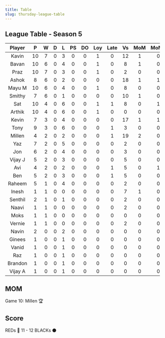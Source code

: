 ```yaml
---
title: Table
slug: thursday-league-table
---
```


## League Table - Season 5

**Player**|**P**|**W**|**D**|**L**|**PS**|**DO**|**Loy**|**Late**|**Vs**|**MoM**|**MoMS**|**Tot**|**Ave**
:-----:|:-----:|:-----:|:-----:|:-----:|:-----:|:-----:|:-----:|:-----:|:-----:|:-----:|:-----:|:-----:|:-----:
Kavin|10|7|0|3|0|0|1|0|12|1|0|35|3.5
Bavan|10|6|0|4|0|0|1|0|8|1|0|32|3.2
Praz|10|7|0|3|0|0|1|0|2|0|0|32|3.2
Ashok|8|6|0|2|0|0|0|0|18|1|1|30.5|3.81
Mayu M|10|6|0|4|0|0|1|0|8|0|0|29|2.9
Smithy|7|6|0|1|0|0|0|0|10|1|0|28|4
Sat|10|4|0|6|0|0|1|1|8|0|1|23.5|2.35
Arthik|10|4|0|6|0|0|1|0|0|0|0|23|2.3
Kevin|7|3|0|4|0|0|0|0|17|1|1|20.5|2.92
Tony|9|3|0|6|0|0|0|1|3|0|0|17|1.88
Millen|4|2|0|2|0|0|0|1|19|2|0|15|3.75
Yaz|7|2|0|5|0|0|0|0|2|0|0|13|1.85
Jon|6|2|0|4|0|0|0|0|3|0|0|12|2
Vijay J|5|2|0|3|0|0|0|0|5|0|0|11|2.2
Avi|4|2|0|2|0|0|0|1|5|0|1|10.5|2.62
Ben|5|2|0|3|0|0|0|1|5|0|0|10|2
Raheem|5|1|0|4|0|0|0|0|2|0|0|8|1.6
Inesh|1|1|0|0|0|0|0|0|7|1|0|7|7
Senthil|2|1|0|1|0|0|0|0|2|0|0|5|2.5
Naavi|1|1|0|0|0|0|0|0|2|0|0|4|4
Moks|1|1|0|0|0|0|0|0|0|0|0|4|4
Vernie|1|1|0|0|0|0|0|0|2|0|0|4|4
Navin|2|0|0|2|0|0|0|0|0|0|0|2|1
Ginees|1|0|0|1|0|0|0|0|0|0|0|1|1
Vanid|1|0|0|1|0|0|0|0|0|0|0|1|1
Raz|1|0|0|1|0|0|0|0|0|0|0|1|1
Brandon|1|0|0|1|0|0|0|0|0|0|0|1|1
Vijay A|1|0|0|1|0|0|0|0|0|0|0|1|1

## MOM 

Game 10: Millen 🏆


## Score

REDs 🔴 11 - 12 BLACKs ⚫️


